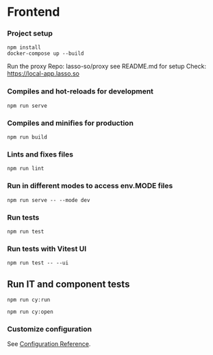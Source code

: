 # Frontend

### Project setup
```
npm install
docker-compose up --build
```
Run the proxy
Repo: lasso-so/proxy see README.md for setup
Check: https://local-app.lasso.so

### Compiles and hot-reloads for development
```
npm run serve
```

### Compiles and minifies for production
```
npm run build
```

### Lints and fixes files
```
npm run lint
```

### Run in different modes to access env.MODE files
```
npm run serve -- --mode dev
```

### Run tests
```
npm run test
```

### Run tests with Vitest UI
```
npm run test -- --ui
```

## Run IT and component tests
```
npm run cy:run
```
```
npm run cy:open
```

### Customize configuration
See [Configuration Reference](https://cli.vuejs.org/config/).
